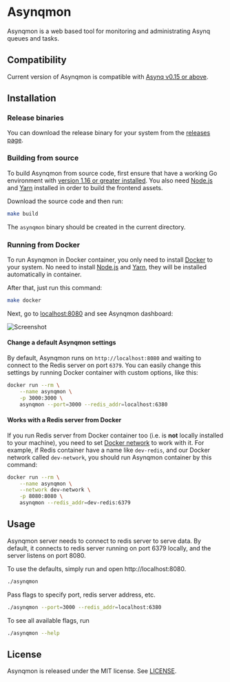 # Asynqmon

Asynqmon is a web based tool for monitoring and administrating Asynq queues and tasks.

## Compatibility

Current version of Asynqmon is compatible with [Asynq v0.15 or above](https://github.com/hibiken/asynq/releases).

## Installation

### Release binaries

You can download the release binary for your system from the
[releases page](https://github.com/hibiken/asynqmon/releases).

### Building from source

To build Asynqmon from source code, first ensure that have a working
Go environment with [version 1.16 or greater installed](https://golang.org/doc/install).
You also need [Node.js](https://nodejs.org/) and [Yarn](https://yarnpkg.com/)
installed in order to build the frontend assets.

Download the source code and then run:

```bash
make build
```

The `asynqmon` binary should be created in the current directory.

### Running from Docker

To run Asynqmon in Docker container, you only need to install [Docker](https://www.docker.com/get-started) to your system. No need to install [Node.js](https://nodejs.org/) and [Yarn](https://yarnpkg.com/), they will be installed automatically in container.

After that, just run this command:

```bash
make docker
```

Next, go to [localhost:8080](http://localhost:8080) and see Asynqmon dashboard:

![Screenshot](https://user-images.githubusercontent.com/11155743/113557216-57af2b80-9606-11eb-8ab6-df023b14e5c1.png)

#### Change a default Asynqmon settings

By default, Asynqmon runs on `http://localhost:8080` and waiting to connect to the Redis server on port `6379`. You can easily change this settings by running Docker container with custom options, like this:

```bash
docker run --rm \
    --name asynqmon \
    -p 3000:3000 \
    asynqmon --port=3000 --redis_addr=localhost:6380
```

#### Works with a Redis server from Docker

If you run Redis server from Docker container too (i.e. is **not** locally installed to your machine), you need to set [Docker network](https://docs.docker.com/network/) to work with it. For example, if Redis container have a name like `dev-redis`, and our Docker network called `dev-network`, you should run Asynqmon container by this command:

```bash
docker run --rm \
    --name asynqmon \
    --network dev-network \
    -p 8080:8080 \
    asynqmon --redis_addr=dev-redis:6379
```

## Usage

Asynqmon server needs to connect to redis server to serve data.
By default, it connects to redis server running on port 6379 locally, and the server listens on port 8080.

To use the defaults, simply run and open http://localhost:8080.

```bash
./asynqmon
```

Pass flags to specify port, redis server address, etc.


```bash
./asynqmon --port=3000 --redis_addr=localhost:6380
```

To see all available flags, run

```bash
./asynqmon --help
```

## License

Asynqmon is released under the MIT license. See [LICENSE](https://github.com/hibiken/asynqmon/blob/master/LICENSE).
